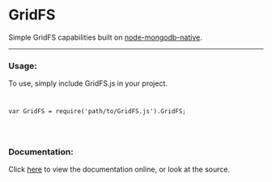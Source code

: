 # GridFS

Simple GridFS capabilities built on [node-mongodb-native](https://github.com/christkv/node-mongodb-native "node-mongodb-native").
 
* * *

### Usage:

To use, simply include GridFS.js in your project.
<code>
<pre>
var GridFS = require('path/to/GridFS.js').GridFS;
</pre>
</code>

### Documentation:

Click [here](http://siddmahen.github.com/GridFS) to view the documentation online, or look at the source.
